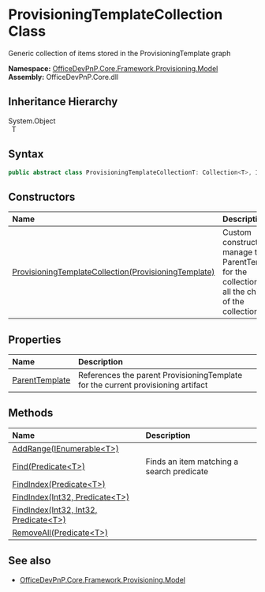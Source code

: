 # ProvisioningTemplateCollection Class
 Generic collection of items stored in the ProvisioningTemplate graph   

**Namespace:** [OfficeDevPnP.Core.Framework.Provisioning.Model](OfficeDevPnP.Core.Framework.Provisioning.Model.md)  
**Assembly:** OfficeDevPnP.Core.dll  
## Inheritance Hierarchy
System.Object  
&ensp;T  
## Syntax
```C#
public abstract class ProvisioningTemplateCollectionT: Collection<T>, IProvisioningTemplateDescendant where T : BaseModel
```
## Constructors
|**Name**|**Description**|
|:-----|:-----|
| [ProvisioningTemplateCollection(ProvisioningTemplate)](OfficeDevPnP.Core.Framework.Provisioning.Model.ProvisioningTemplateCollection.ctor1.md) | Custom constructor to manage the ParentTemplate for the collection and all the children of the collection 
## Properties
|**Name**|**Description**|
|:-----|:-----|
| [ParentTemplate](OfficeDevPnP.Core.Framework.Provisioning.Model.ProvisioningTemplateCollection.ParentTemplate.md) | References the parent ProvisioningTemplate for the current provisioning artifact
## Methods
|**Name**|**Description**|
|:-----|:-----|
| [AddRange(IEnumerable&lt;T&gt;)](OfficeDevPnP.Core.Framework.Provisioning.Model.ProvisioningTemplateCollection.c9396447.md) | 
| [Find(Predicate&lt;T&gt;)](OfficeDevPnP.Core.Framework.Provisioning.Model.ProvisioningTemplateCollection.a3f4e88c.md) | Finds an item matching a search predicate
| [FindIndex(Predicate&lt;T&gt;)](OfficeDevPnP.Core.Framework.Provisioning.Model.ProvisioningTemplateCollection.da089b2f.md) | 
| [FindIndex(Int32, Predicate&lt;T&gt;)](OfficeDevPnP.Core.Framework.Provisioning.Model.ProvisioningTemplateCollection.a0b9537a.md) | 
| [FindIndex(Int32, Int32, Predicate&lt;T&gt;)](OfficeDevPnP.Core.Framework.Provisioning.Model.ProvisioningTemplateCollection.d0beeaa1.md) | 
| [RemoveAll(Predicate&lt;T&gt;)](OfficeDevPnP.Core.Framework.Provisioning.Model.ProvisioningTemplateCollection.519f9e70.md) | 
## See also
- [OfficeDevPnP.Core.Framework.Provisioning.Model](OfficeDevPnP.Core.Framework.Provisioning.Model.md)
